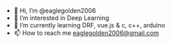 - 👋 Hi, I’m @eaglegolden2006
- 👀 I’m interested in Deep Learning 
- 🌱 I’m currently learning DRF, vue.js & c, c++, arduino
- 📫 How to reach me eaglegolden2006@gmail.com

